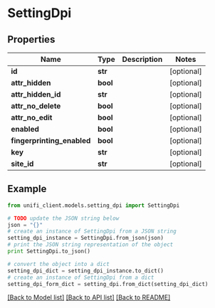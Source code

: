 # SettingDpi


## Properties

Name | Type | Description | Notes
------------ | ------------- | ------------- | -------------
**id** | **str** |  | [optional] 
**attr_hidden** | **bool** |  | [optional] 
**attr_hidden_id** | **str** |  | [optional] 
**attr_no_delete** | **bool** |  | [optional] 
**attr_no_edit** | **bool** |  | [optional] 
**enabled** | **bool** |  | [optional] 
**fingerprinting_enabled** | **bool** |  | [optional] 
**key** | **str** |  | [optional] 
**site_id** | **str** |  | [optional] 

## Example

```python
from unifi_client.models.setting_dpi import SettingDpi

# TODO update the JSON string below
json = "{}"
# create an instance of SettingDpi from a JSON string
setting_dpi_instance = SettingDpi.from_json(json)
# print the JSON string representation of the object
print SettingDpi.to_json()

# convert the object into a dict
setting_dpi_dict = setting_dpi_instance.to_dict()
# create an instance of SettingDpi from a dict
setting_dpi_form_dict = setting_dpi.from_dict(setting_dpi_dict)
```
[[Back to Model list]](../README.md#documentation-for-models) [[Back to API list]](../README.md#documentation-for-api-endpoints) [[Back to README]](../README.md)


